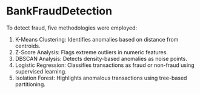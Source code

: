 # BankFraudDetection
To detect fraud, five methodologies were employed:

1.  K-Means Clustering: Identifies anomalies based on distance from centroids.
2.  Z-Score Analysis: Flags extreme outliers in numeric features.
3.  DBSCAN Analysis: Detects density-based anomalies as noise points.
4.  Logistic Regression: Classifies transactions as fraud or non-fraud using supervised learning.
5.  Isolation Forest: Highlights anomalous transactions using tree-based partitioning.
